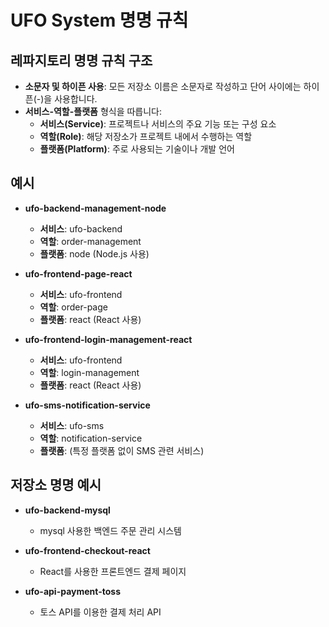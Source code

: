 # UFO System 명명 규칙

## 레파지토리 명명 규칙 구조
- **소문자 및 하이픈 사용**: 모든 저장소 이름은 소문자로 작성하고 단어 사이에는 하이픈(-)을 사용합니다.
- **서비스-역할-플랫폼** 형식을 따릅니다:
  - **서비스(Service)**: 프로젝트나 서비스의 주요 기능 또는 구성 요소
  - **역할(Role)**: 해당 저장소가 프로젝트 내에서 수행하는 역할
  - **플랫폼(Platform)**: 주로 사용되는 기술이나 개발 언어

## 예시
- **ufo-backend-management-node**
  - **서비스**: ufo-backend
  - **역할**: order-management
  - **플랫폼**: node (Node.js 사용)

- **ufo-frontend-page-react**
  - **서비스**: ufo-frontend
  - **역할**: order-page
  - **플랫폼**: react (React 사용)

- **ufo-frontend-login-management-react**
  - **서비스**: ufo-frontend
  - **역할**: login-management
  - **플랫폼**: react (React 사용)

- **ufo-sms-notification-service**
  - **서비스**: ufo-sms
  - **역할**: notification-service
  - **플랫폼**: (특정 플랫폼 없이 SMS 관련 서비스)

## 저장소 명명 예시
- **ufo-backend-mysql**
  - mysql 사용한 백엔드 주문 관리 시스템

- **ufo-frontend-checkout-react**
  - React를 사용한 프론트엔드 결제 페이지

- **ufo-api-payment-toss**
  - 토스 API를 이용한 결제 처리 API
